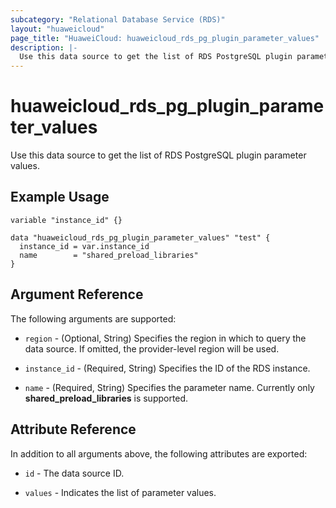 ```yaml
---
subcategory: "Relational Database Service (RDS)"
layout: "huaweicloud"
page_title: "HuaweiCloud: huaweicloud_rds_pg_plugin_parameter_values"
description: |-
  Use this data source to get the list of RDS PostgreSQL plugin parameter values.
---
```


# huaweicloud_rds_pg_plugin_parameter_values

Use this data source to get the list of RDS PostgreSQL plugin parameter values.

## Example Usage

```hcl
variable "instance_id" {}

data "huaweicloud_rds_pg_plugin_parameter_values" "test" {
  instance_id = var.instance_id
  name        = "shared_preload_libraries"
}
```

## Argument Reference

The following arguments are supported:

* `region` - (Optional, String) Specifies the region in which to query the data source.
  If omitted, the provider-level region will be used.

* `instance_id` - (Required, String) Specifies the ID of the RDS instance.

* `name` - (Required, String) Specifies the parameter name. Currently only **shared_preload_libraries** is supported.

## Attribute Reference

In addition to all arguments above, the following attributes are exported:

* `id` - The data source ID.

* `values` - Indicates the list of parameter values.
